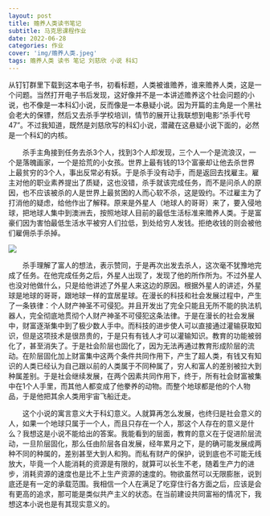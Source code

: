 ```yaml
---
layout: post
title: 赡养人类读书笔记
subtitle: 马克思课程作业
date: 2022-06-28
categories: 作业
cover: 'img/赡养人类.jpeg'
tags: 赡养人类 读书 笔记 刘慈欣 小说 科幻
---
```


从钉钉群里下载到这本电子书，初看标题，人类被谁赡养，谁来赡养人类，这是一个问题。当然打开电子书后发现，这好像并不是一本讲述赡养这个社会问题的小说，也不像是一本科幻小说，反而像是一本悬疑小说。因为开篇的主角是一个黑社会老大的保镖，然后又去杀手学校培训，情节的展开让我联想到电影“杀手代号47”。不过我知道，既然是刘慈欣写的科幻小说，潜藏在这悬疑小说下面的，必然是一个科幻的内核。

　　杀手主角接到任务去杀3个人，找到3个人却发现，三个人一个是流浪汉，一个是落魄画家，一个是拾荒的小女孩。世界上最有钱的13个富豪却让他去杀世界上最贫穷的3个人，事出反常必有妖。于是杀手没有动手，而是返回去找雇主。雇主对他的职业素养提出了质疑，这也没错，杀手就该完成任务，而不是问杀人的原因，也不应该被杀的人是世界上最贫困的人而心软不杀，这是毁约。不过雇主为了打消他的疑虑，给他作出了解释。原来是外星人（地球人的哥哥）来了，要入侵地球，把地球人集中到澳洲去，按照地球人目前的最低生活标准来赡养人类。于是富豪们因为害怕最低生活水平被穷人们拉低，到处给穷人发钱。拒绝收钱的则会被他们雇佣杀手杀掉。

![](https://cdn.jsdelivr.net/gh/catecholamin/pictures@master/赡养人类2.jpeg)


　　杀手理解了富人的想法，表示赞同，于是再次出发去杀人，这次毫不犹豫地完成了任务。在他完成任务之后，外星人出现了，发现了他的所作所为。不过外星人也没对他做什么，只是给他讲述了外星人来这边的原因。根据外星人的讲述，外星球是地球的哥哥，跟地球一样的宜居星球。在漫长的科技和社会发展过程中，产生了一条铁律：个人财产神圣不可侵犯。并且开发出了完全只能且无所不能的执法机器人，完全彻底地贯彻个人财产神圣不可侵犯这条法律。于是在漫长的社会发展中，财富逐渐集中到了极少数人手中。而科技的进步使人可以直接通过灌输获取知识，但是这项技术是很昂贵的，于是只有有钱人才可以灌输知识。教育的功能被弱化了，甚至消失了。于是社会阶层也固化了，因为无法再通过教育形成阶层的流动。在阶层固化加上财富集中这两个条件共同作用下，产生了超人类，有钱又有知识的人类已经认为自己跟以前的人类属于不同种属了，穷人和富人的差别被拉大到种属差别。于是社会继续发展，在两个因素共同作用下，终于，所有社会财富被集中在1个人手里，而其他人都变成了他豢养的动物。而整个地球都是他的个人物品，于是他把其余人类用宇宙飞船迁走。

　　这个小说的寓言意义大于科幻意义。人就算再怎么发展，也终归是社会意义的人，如果一个地球只属于一个人，而且只存在一个人，那这个人存在的意义是什么？我想这是小说不能给出的答案。我能看到的层面，教育的意义在于促进阶层流动，一旦阶层固化，那么任由阶层各自发展，经年累月之下，是的确可能发展成两种不同的种属的，差别甚至大到人和狗。而私有财产的保护，说到底也不可能无线放大，毕竟一个人能消耗的资源是有限的，就算可以长生不老，随着生产力的进步，消耗资源的速度也是比不上生产资源的速度的。物欲虽然可以无限膨胀，说到底还是有一定的承载范围。我相信一个人在满足了吃穿住行各方面之后，应该是会有更高的追求，那可能是类似共产主义的状态。在当前建设共同富裕的情况下，我想这本小说也是有其现实意义的。